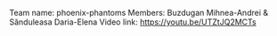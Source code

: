Team name: phoenix-phantoms
Members: Buzdugan Mihnea-Andrei & Sănduleasa Daria-Elena
Video link: https://youtu.be/UTZtJQ2MCTs
